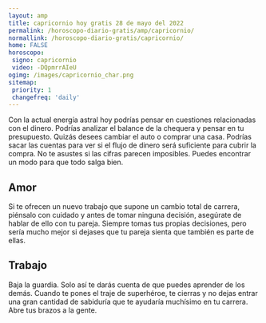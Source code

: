 ```yaml
---
layout: amp
title: capricornio hoy gratis 28 de mayo del 2022 
permalink: /horoscopo-diario-gratis/amp/capricornio/
normallink: /horoscopo-diario-gratis/capricornio/
home: FALSE
horoscopo:
 signo: capricornio
 video: -DQpmrrAIeU
ogimg: /images/capricornio_char.png
sitemap:
 priority: 1
 changefreq: 'daily'
---
```



Con la actual energía astral hoy podrías pensar en cuestiones relacionadas con el dinero.  Podrías analizar el balance de la chequera y pensar en tu presupuesto. Quizás desees cambiar el auto o comprar una casa. Podrías sacar las cuentas para ver si el flujo de dinero será suficiente para cubrir la compra. No te asustes si las cifras parecen imposibles. Puedes encontrar un modo para que todo salga bien.

## Amor

Si te ofrecen un nuevo trabajo que supone un cambio total de carrera, piénsalo con cuidado y antes de tomar ninguna decisión, asegúrate de hablar de ello con tu pareja. Siempre tomas tus propias decisiones, pero sería mucho mejor si dejases que tu pareja sienta que también es parte de ellas.

## Trabajo

Baja la guardia. Solo así te darás cuenta de que puedes aprender de los demás. Cuando te pones el traje de superhéroe, te cierras y no dejas entrar una gran cantidad de sabiduría que te ayudaría muchísimo en tu carrera. Abre tus brazos a la gente.